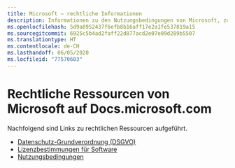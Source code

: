 ```yaml
---
title: Microsoft – rechtliche Informationen
description: Informationen zu den Nutzungsbedingungen von Microsoft, zur DSGVO, zum Schutz von Informationen, Lizenzbestimmungen für Software usw.
ms.openlocfilehash: 5d9a8952437f6efb8b16aff17e2a1fe537819a15
ms.sourcegitcommit: 6925c5b4ad2faff22d877acd2e07e09d289b5507
ms.translationtype: HT
ms.contentlocale: de-CH
ms.lasthandoff: 06/05/2020
ms.locfileid: "77570603"
---
```

# <a name="microsoft-legal-resources-on-docsmicrosoftcom"></a>Rechtliche Ressourcen von Microsoft auf Docs.microsoft.com

Nachfolgend sind Links zu rechtlichen Ressourcen aufgeführt. 

- [Datenschutz-Grundverordnung (DSGVO)](/legal/gdpr)
- [Lizenzbestimmungen für Software](information-protection/software-license-terms)
- [Nutzungsbedingungen](/legal/termsofuse)
